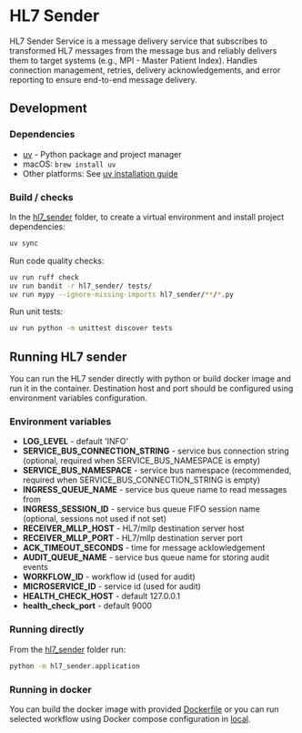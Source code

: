 # HL7 Sender

HL7 Sender Service is a message delivery service that subscribes to transformed HL7 messages from the message bus and reliably delivers them to target systems (e.g., MPI - Master Patient Index). Handles connection management, retries, delivery acknowledgements, and error reporting to ensure end-to-end message delivery.

## Development

### Dependencies

- [uv](https://docs.astral.sh/uv/) - Python package and project manager
- macOS: `brew install uv`
- Other platforms: See [uv installation guide](https://docs.astral.sh/uv/getting-started/installation/)

### Build / checks

In the [hl7_sender](.) folder, to create a virtual environment and install project dependencies:

```bash
uv sync
```

Run code quality checks:

```bash
uv run ruff check
uv run bandit -r hl7_sender/ tests/ 
uv run mypy --ignore-missing-imports hl7_sender/**/*.py
```

Run unit tests:

```bash
uv run python -m unittest discover tests
```

## Running HL7 sender

You can run the HL7 sender directly with python or build docker image and run it in the container.
Destination host and port should be configured using environment variables configuration.

### Environment variables

- **LOG_LEVEL** - default 'INFO'
- **SERVICE_BUS_CONNECTION_STRING** - service bus connection string (optional, required when SERVICE_BUS_NAMESPACE is empty)
- **SERVICE_BUS_NAMESPACE** - service bus namespace (recommended, required when SERVICE_BUS_CONNECTION_STRING is empty)
- **INGRESS_QUEUE_NAME** - service bus queue name to read messages from
- **INGRESS_SESSION_ID** - service bus queue FIFO session name (optional, sessions not used if not set)
- **RECEIVER_MLLP_HOST** - HL7/mllp destination server host
- **RECEIVER_MLLP_PORT** - HL7/mllp destination server port
- **ACK_TIMEOUT_SECONDS** - time for message acklowledgement
- **AUDIT_QUEUE_NAME** - service bus queue name for storing audit events
- **WORKFLOW_ID** - workflow id (used for audit)
- **MICROSERVICE_ID** - service id (used for audit)
- **HEALTH_CHECK_HOST** - default 127.0.0.1
- **health_check_port** - default 9000

### Running directly

From the [hl7_sender](.) folder run:

```sh
python -m hl7_sender.application
```

### Running in docker

You can build the docker image with provided [Dockerfile](./Dockerfile) or you can run selected workflow
using Docker compose configuration in [local](../local/README.md).
